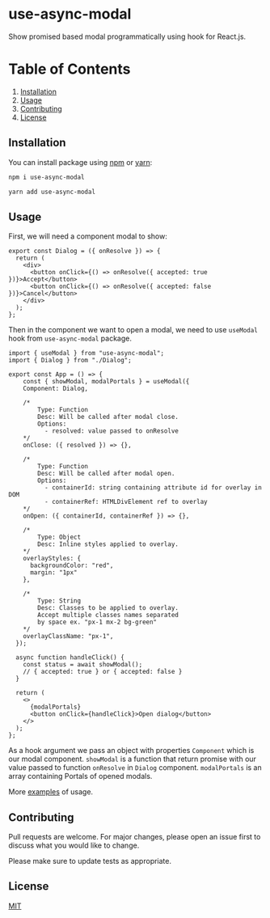 # use-async-modal

Show promised based modal programmatically using hook for React.js.

# Table of Contents

1. [Installation](#installation)
2. [Usage](#usage)
3. [Contributing](#contributing)
4. [License](#license)

## Installation

You can install package using [npm](https://www.npmjs.com/package/use-async-modal) or [yarn](https://yarnpkg.com/):

```bash
npm i use-async-modal

yarn add use-async-modal
```

## Usage

First, we will need a component modal to show:

```JSX
export const Dialog = ({ onResolve }) => {
  return (
    <div>
      <button onClick={() => onResolve({ accepted: true })}>Accept</button>
      <button onClick={() => onResolve({ accepted: false })}>Cancel</button>
    </div>
  );
};
```

Then in the component we want to open a modal, we need to use `useModal` hook from `use-async-modal` package.

```JSX
import { useModal } from "use-async-modal";
import { Dialog } from "./Dialog";

export const App = () => {
    const { showModal, modalPortals } = useModal({
    Component: Dialog,

    /*
        Type: Function
        Desc: Will be called after modal close.
        Options:
          - resolved: value passed to onResolve
    */
    onClose: ({ resolved }) => {},

    /*
        Type: Function
        Desc: Will be called after modal open.
        Options:
          - containerId: string containing attribute id for overlay in DOM
          - containerRef: HTMLDivElement ref to overlay
    */
    onOpen: ({ containerId, containerRef }) => {},

    /*
        Type: Object
        Desc: Inline styles applied to overlay.
    */
    overlayStyles: {
      backgroundColor: "red",
      margin: "1px"
    },

    /*
        Type: String
        Desc: Classes to be applied to overlay.
        Accept multiple classes names separated
        by space ex. "px-1 mx-2 bg-green"
    */
    overlayClassName: "px-1",
  });

  async function handleClick() {
    const status = await showModal();
    // { accepted: true } or { accepted: false }
  }

  return (
    <>
      {modalPortals}
      <button onClick={handleClick}>Open dialog</button>
    </>
  );
};

```

As a hook argument we pass an object with properties `Component` which is our modal component. `showModal` is a function that return promise with our value passed to function `onResolve` in `Dialog` component. `modalPortals` is an array containing Portals of opened modals.

More [examples](https://github.com/Harasz/use-async-modal/tree/main/examples) of usage.

## Contributing

Pull requests are welcome. For major changes, please open an issue first to discuss what you would like to change.

Please make sure to update tests as appropriate.

## License

[MIT](https://github.com/Harasz/use-async-modal/blob/main/LICENSE)
